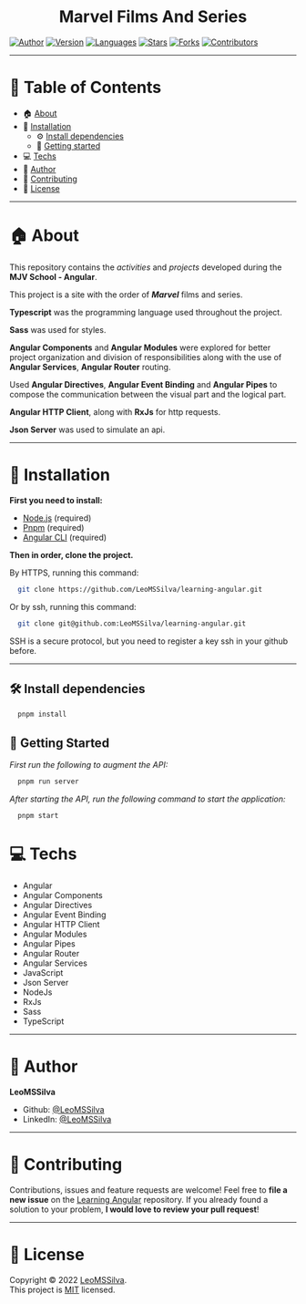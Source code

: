 <h1 align="center">Marvel Films And Series
	<br/>
</h1>

[![Author](https://img.shields.io/badge/author-LeoMSSilva-blue?style=flat-square)](https://github.com/LeoMSSilva)
[![Version](https://img.shields.io/badge/version-1.0.0-blue.svg?cacheSeconds=2592000)](https://github.com/LeoMSSilva)
[![Languages](https://img.shields.io/github/languages/count/LeoMSSilva/learning-angular?color=blue&style=flat-square)](#)
[![Stars](https://img.shields.io/github/stars/LeoMSSilva/learning-angular?color=blue&style=flat-square)](https://github.com/LeoMSSilva/learning-angular/stargazers)
[![Forks](https://img.shields.io/github/forks/LeoMSSilva/learning-angular?color=blue&style=flat-square)](https://github.com/LeoMSSilva/learning-angular/network/members)
[![Contributors](https://img.shields.io/github/contributors/LeoMSSilva/learning-angular?color=blue&style=flat-square)](https://github.com/LeoMSSilva/learning-angular/graphs/contributors)

---

# :pushpin: Table of Contents

- :house: [About](#house-about)
- :dart: [Installation](#dart-installation)
  - :gear: [Install dependencies](#hammer_and_wrench-install-dependencies)
  - :rocket: [Getting started](#rocket-getting-started)
- :computer: [Techs](#computer-techs)
- :bust_in_silhouette: [Author](#bust_in_silhouette-author)
- :handshake: [Contributing](#handshake-contributing)
- :scroll: [License](#scroll-license)

---

# :house: About

This repository contains the _activities_ and _projects_ developed during the **MJV School - Angular**.

This project is a site with the order of ***Marvel*** films and series.

**Typescript** was the programming language used throughout the project.

**Sass** was used for styles.

**Angular Components** and **Angular Modules** were explored for better project organization and division of responsibilities along with the use of **Angular Services**, **Angular Router** routing.

Used **Angular Directives**, **Angular Event Binding** and **Angular Pipes** to compose the communication between the visual part and the logical part.

**Angular HTTP Client**, along with **RxJs** for http requests.

**Json Server** was used to simulate an api.

---

# :dart: Installation

**First you need to install:**

- [Node.js](https://pt-br.nodejs.org/) (required)
- [Pnpm](https://pnpm.io/pt/) (required)
- [Angular CLI](https://github.com/angular/angular-cli) (required)

**Then in order, clone the project.**

By HTTPS, running this command:

```bash
  git clone https://github.com/LeoMSSilva/learning-angular.git
```

Or by ssh, running this command:

```bash
  git clone git@github.com:LeoMSSilva/learning-angular.git
```

SSH is a secure protocol, but you need to register a key ssh in your github before.

---

## :hammer_and_wrench: Install dependencies

```bash
  pnpm install
```

## :rocket: Getting Started

*First run the following to augment the API:*

```bash
  pnpm run server
```
*After starting the API, run the following command to start the application:*

```bash
  pnpm start
```

# :computer: Techs

- Angular
- Angular Components
- Angular Directives
- Angular Event Binding
- Angular HTTP Client
- Angular Modules
- Angular Pipes
- Angular Router
- Angular Services
- JavaScript
- Json Server
- NodeJs
- RxJs
- Sass
- TypeScript

---

# :bust_in_silhouette: Author

**LeoMSSilva**

- Github: [@LeoMSSilva](https://github.com/LeoMSSilva)
- LinkedIn: [@LeoMSSilva](https://linkedin.com/in/LeoMSSilva)

---

# :handshake: Contributing

Contributions, issues and feature requests are welcome! Feel free to **file a new issue** on the [Learning Angular](https://github.com/LeoMSSilva/learning-angular/issues) repository. If you already found a solution to your problem, **I would love to review your pull request**!

---

# :scroll: License

Copyright :copyright: 2022 [LeoMSSilva](https://github.com/LeoMSSilva).
<br/>
This project is [MIT](https://github.com/LeoMSSilva/learning-angular/blob/main/LICENSE) licensed.
